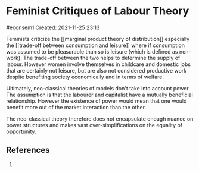 # Feminist Critiques of Labour Theory
#econsem1
Created: 2021-11-25 23:13

Feminists criticize the [[marginal product theory of distribution]] especially the [[trade-off between consumption and leisure]] where if consumption was assumed to be pleasurable than so is leisure (which is defined as non-work). The trade-off between the two helps to determine the supply of labour. However women involve themselves in childcare and domestic jobs that are certainly not leisure, but are also not considered productive work despite benefiting society economically and in terms of welfare. 

Ultimately, neo-classical theories of models don't take into account power. The assumption is that the labourer and capitalist have a mutually beneficial relationship. However the existence of power would mean that one would benefit more out of the market interaction than the other. 

The neo-classical theory therefore does not encapsulate enough nuance on power structures and makes vast over-simplifications on the equality of opportunity. 

## References
1. 